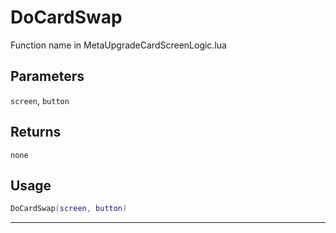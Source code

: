 # DoCardSwap
Function name in MetaUpgradeCardScreenLogic.lua
## Parameters
`screen`, `button`
## Returns
`none`
## Usage
```lua
DoCardSwap(screen, button)
```
---
